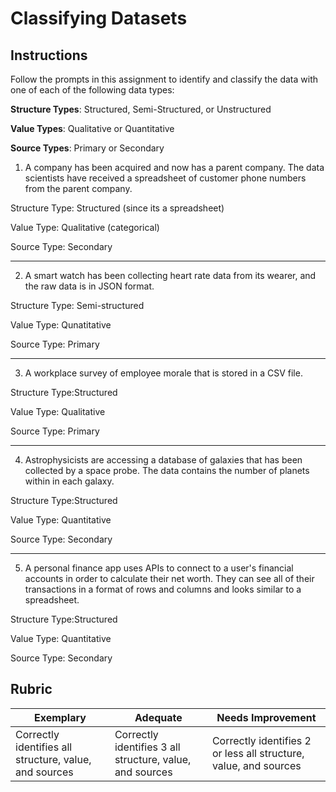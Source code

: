 # Classifying Datasets

## Instructions

Follow the prompts in this assignment to identify and classify the data with one of each of the following data types:

**Structure Types**: Structured, Semi-Structured, or Unstructured

**Value Types**: Qualitative or Quantitative 

**Source Types**: Primary or Secondary

1. A company has been acquired and now has a parent company. The data scientists have received a spreadsheet of customer phone numbers from the parent company. 

Structure Type: Structured (since its a spreadsheet)

Value Type: Qualitative (categorical)

Source Type: Secondary 

---

2. A smart watch has been collecting heart rate data from its wearer, and the raw data is in JSON format.

Structure Type: Semi-structured

Value Type: Qunatitative

Source Type: Primary

---

3. A workplace survey of employee morale that is stored in a CSV file. 

Structure Type:Structured

Value Type: Qualitative

Source Type: Primary 

---

4. Astrophysicists are accessing a database of galaxies that has been collected by a space probe. The data contains the number of planets within in each galaxy.

Structure Type:Structured 

Value Type: Quantitative

Source Type: Secondary 

---

5. A personal finance app uses APIs to connect to a user's financial accounts in order to calculate their net worth. They can see all of their transactions in a format of rows and columns and looks similar to a spreadsheet.

Structure Type:Structured


Value Type: Quantitative 

Source Type: Secondary

## Rubric

Exemplary | Adequate | Needs Improvement
--- | --- | -- |
Correctly identifies all structure, value, and sources |Correctly identifies 3 all structure, value, and sources|Correctly identifies 2 or less all structure, value, and sources|
